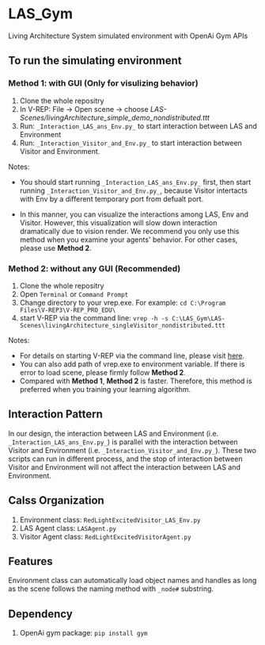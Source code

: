 # LAS_Gym
Living Architecture System simulated environment with OpenAi Gym APIs

## To run the simulating environment
### Method 1: with GUI (Only for visulizing behavior)
1. Clone the whole repositry
2. In V-REP: File -> Open scene -> choose _LAS-Scenes/livingArchitecture_simple_demo_nondistributed.ttt_ 
3. Run: `_Interaction_LAS_ans_Env.py_` to start interaction between LAS and Environment
4. Run: `_Interaction_Visitor_and_Env.py_` to start interaction between Visitor and Environment.

Notes:
  * You should start running `_Interaction_LAS_ans_Env.py_` first, then start running `_Interaction_Visitor_and_Env.py_`, because Visitor intertacts with Env by a different temporary port from defualt port.
  
  * In this manner, you can visualize the interactions among LAS, Env and Visitor. However, this visualization will slow down interaction dramatically due to vision render. We recommend you only use this method when you examine your agents' behavior. For other cases, please use **Method 2**. 

### Method 2: without any GUI (Recommended)
1. Clone the whole repositry
2. Open `Terminal` or `Command Prompt`
3. Change directory to your vrep.exe. For example: `cd C:\Program Files\V-REP3\V-REP_PRO_EDU\`
4. start V-REP via the command line: `vrep -h -s C:\LAS_Gym\LAS-Scenes\livingArchitecture_singleVisitor_nondistributed.ttt`

Notes:
  * For details on starting V-REP via the command line, please visit [here](http://www.coppeliarobotics.com/helpFiles/en/commandLine.htm).
  * You can also add path of vrep.exe to environment variable. If there is error to load scene, please firmly follow **Method 2**.
  * Compared with **Method 1**, **Method 2** is faster. Therefore, this method is preferred when you training your learning algorithm.

## Interaction Pattern
In our design, the interaction between LAS and Environment (i.e. `_Interaction_LAS_ans_Env.py_`) is parallel with the interaction between Visitor and Environment (i.e. `_Interaction_Visitor_and_Env.py_`). These two scripts can run in different process, and the stop of interaction between Visitor and Environment will not affect the interaction between LAS and Environment.

## Calss Organization

1. Environment class: `RedLightExcitedVisitor_LAS_Env.py`
2. LAS Agent class: `LASAgent.py`
3. Visitor Agent class: `RedLightExcitedVisitorAgent.py`

## Features
Environment class can automatically load object names and handles as long as the scene follows the naming method with `_node#` substring.

## Dependency
1. OpenAi gym package: `pip install gym`
